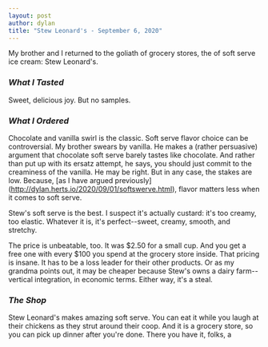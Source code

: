 ```yaml
---
layout: post
author: dylan
title: "Stew Leonard's - September 6, 2020"
---
```

My brother and I returned to the goliath of grocery stores, the  of soft serve ice cream: Stew Leonard's.

### *What I Tasted*
Sweet, delicious joy. But no samples.

### *What I Ordered*
Chocolate and vanilla swirl is the classic. Soft serve flavor choice can be controversial. My brother swears by vanilla. He makes a (rather persuasive) argument that chocolate soft serve barely tastes like chocolate. And rather than put up with its ersatz attempt, he says, you should just commit to the creaminess of the vanilla. He may be right. But in any case, the stakes are low. Because, [as I have argued previously] (http://dylan.herts.io/2020/09/01/softswerve.html), flavor matters less when it comes to soft serve.

Stew's soft serve is the best. I suspect it's actually custard: it's too creamy, too elastic. Whatever it is, it's perfect--sweet, creamy, smooth, and stretchy.

The price is unbeatable, too. It was $2.50 for a small cup. And you get a free one with every $100 you spend at the grocery store inside. That pricing is insane. It has to be a loss leader for their other products. Or as my grandma points out, it may be cheaper because Stew's owns a dairy farm--vertical integration, in economic terms. Either way, it's a steal.

### *The Shop*
Stew Leonard's makes amazing soft serve. You can eat it while you laugh at their chickens as they strut around their coop. And it is a grocery store, so you can pick up dinner after you're done. There you have it, folks, a
